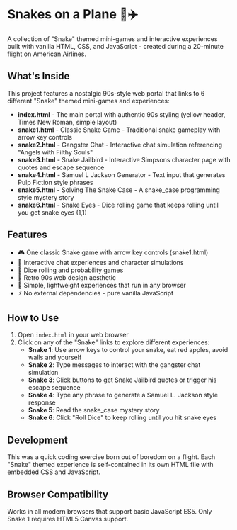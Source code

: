 # Snakes on a Plane 🐍✈️

A collection of "Snake" themed mini-games and interactive experiences built with vanilla HTML, CSS, and JavaScript - created during a 20-minute flight on American Airlines.

## What's Inside

This project features a nostalgic 90s-style web portal that links to 6 different "Snake" themed mini-games and experiences:

- **index.html** - The main portal with authentic 90s styling (yellow header, Times New Roman, simple layout)
- **snake1.html** - Classic Snake Game - Traditional snake gameplay with arrow key controls
- **snake2.html** - Gangster Chat - Interactive chat simulation referencing "Angels with Filthy Souls"
- **snake3.html** - Snake Jailbird - Interactive Simpsons character page with quotes and escape sequence
- **snake4.html** - Samuel L Jackson Generator - Text input that generates Pulp Fiction style phrases
- **snake5.html** - Solving The Snake Case - A snake_case programming style mystery story
- **snake6.html** - Snake Eyes - Dice rolling game that keeps rolling until you get snake eyes (1,1)

## Features

- 🎮 One classic Snake game with arrow key controls (snake1.html)
- 💬 Interactive chat experiences and character simulations
- 🎲 Dice rolling and probability games
- 🎨 Retro 90s web design aesthetic
- 📱 Simple, lightweight experiences that run in any browser
- ⚡ No external dependencies - pure vanilla JavaScript

## How to Use

1. Open `index.html` in your web browser
2. Click on any of the "Snake" links to explore different experiences:
   - **Snake 1**: Use arrow keys to control your snake, eat red apples, avoid walls and yourself
   - **Snake 2**: Type messages to interact with the gangster chat simulation
   - **Snake 3**: Click buttons to get Snake Jailbird quotes or trigger his escape sequence
   - **Snake 4**: Type any phrase to generate a Samuel L. Jackson style response
   - **Snake 5**: Read the snake_case mystery story
   - **Snake 6**: Click "Roll Dice" to keep rolling until you hit snake eyes

## Development

This was a quick coding exercise born out of boredom on a flight. Each "Snake" themed experience is self-contained in its own HTML file with embedded CSS and JavaScript.

## Browser Compatibility

Works in all modern browsers that support basic JavaScript ES5. Only Snake 1 requires HTML5 Canvas support.
